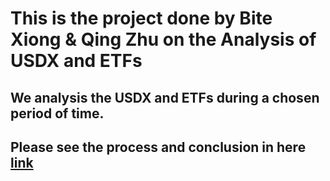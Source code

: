 # This is the project done by Bite Xiong & Qing Zhu on the Analysis of USDX and ETFs
 We analysis the USDX and ETFs during a chosen period of time.
 -
 Please see the process and conclusion in here [link](https://github.com/peter75977/Analysis-of-USDx-and-ETFs/blob/main/SEAS%206401-etf-usdx-project/Final_Report.pdf)
 -
